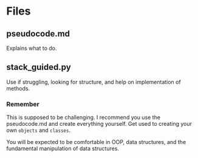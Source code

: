 # Files

## pseudocode.md
Explains what to do.

## stack_guided.py
Use if struggling, looking for structure, and help on implementation of methods.

### Remember
This is supposed to be challenging. I recommend you use the pseudocode.md and create everything yourself. Get used to creating your own ```objects``` and ```classes```. 

You will be expected to be comfortable in OOP, data structures, and the fundamental manipulation of data structures.
